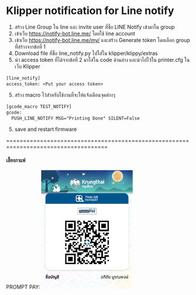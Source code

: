 # Klipper notification for Line notify
1. สร้าง Line Group ใน line และ invite user ที่ชื่อ LINE Notify เข้ามาใน group
2. เข้าเว็บ https://notify-bot.line.me/ โดยใช้ line account
3. เข้าเว็บ https://notify-bot.line.me/my/ และสร้าง Generate token โดยเลือก group ที่สร้างจากข้อที่ 1
3. Download file ที่ชื่อ line_notify.py ไปใส่ใน klipper/klippy/extras
4. นำ access token ที่ได้จากข้อที่ 2 มาใส่ใน code ด้านล่าง และนำไปไว้ใน printer.cfg ในเว็บ Klipper
```
[line_notify]
access_token: <Put your access token>
```
5. สร้าง macro ไว้สำหรับใช้งานที่จะให้แจ้่งเตีอนจุดต่างๆ
```
[gcode_macro TEST_NOTIFY]
gcode:
  PUSH_LINE_NOTIFY MSG="Printing Done" SILENT=False
```

5. save and restart firmware



====================================================================================

#### เลี้ยงกาแฟ
PROMPT PAY: 
<img src="promptpay.png" width=250>
